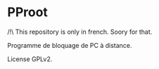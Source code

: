 # PProot

/!\ This repository is only in french. Soory for that.

Programme de bloquage de PC à distance.

License GPLv2.